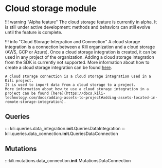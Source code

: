 # Cloud storage module

!!! warning "Alpha feature"
    The cloud storage feature is currently in alpha. It is still under active development: methods and behaviors can still evolve until the feature is complete.

!!! info "Cloud Storage Integration and Connection"
    A cloud storage integration is a connection between a Kili organization and a cloud storage (AWS, GCP or Azure).
    Once a cloud storage integration is created, it can be used in any project of the organization.
    Adding a cloud storage integration from the SDK is currently not supported.
    More information about how to create a cloud storage integration can be found [here](https://docs.kili-technology.com/docs/adding-assets-to-project#creating-a-remote-storage-integration).

    A cloud storage connection is a cloud storage integration used in a Kili project.
    It is used to import data from a cloud storage to a project.
    More information about how to use a cloud storage integration in a project can be found [here](https://docs.kili-technology.com/docs/adding-assets-to-project#adding-assets-located-in-remote-storage-integration).

## Queries

::: kili.queries.data_integration.__init__.QueriesDataIntegration
::: kili.queries.data_connection.__init__.QueriesDataConnection

## Mutations

:::kili.mutations.data_connection.__init__.MutationsDataConnection
